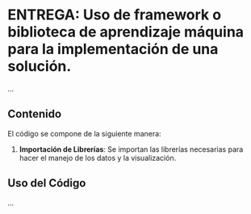 # **ENTREGA: Uso de framework o biblioteca de aprendizaje máquina para la implementación de una solución.**
...

## Contenido
El código se compone de la siguiente manera:
1. **Importación de Librerías**: Se importan las librerías necesarias para hacer el manejo de los datos y la visualización.


## Uso del Código
...
